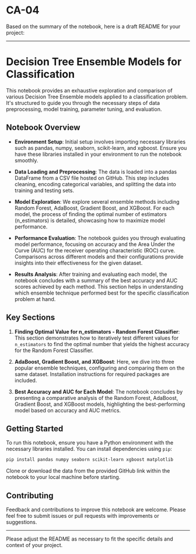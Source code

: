 # CA-04
Based on the summary of the notebook, here is a draft README for your project:

---

# Decision Tree Ensemble Models for Classification

This notebook provides an exhaustive exploration and comparison of various Decision Tree Ensemble models applied to a classification problem. It's structured to guide you through the necessary steps of data preprocessing, model training, parameter tuning, and evaluation.

## Notebook Overview

- **Environment Setup**: Initial setup involves importing necessary libraries such as pandas, numpy, seaborn, scikit-learn, and xgboost. Ensure you have these libraries installed in your environment to run the notebook smoothly.

- **Data Loading and Preprocessing**: The data is loaded into a pandas DataFrame from a CSV file hosted on GitHub. This step includes cleaning, encoding categorical variables, and splitting the data into training and testing sets.

- **Model Exploration**: We explore several ensemble methods including Random Forest, AdaBoost, Gradient Boost, and XGBoost. For each model, the process of finding the optimal number of estimators (n_estimators) is detailed, showcasing how to maximize model performance.

- **Performance Evaluation**: The notebook guides you through evaluating model performance, focusing on accuracy and the Area Under the Curve (AUC) for the receiver operating characteristic (ROC) curve. Comparisons across different models and their configurations provide insights into their effectiveness for the given dataset.

- **Results Analysis**: After training and evaluating each model, the notebook concludes with a summary of the best accuracy and AUC scores achieved by each method. This section helps in understanding which ensemble technique performed best for the specific classification problem at hand.

## Key Sections

1. **Finding Optimal Value for n_estimators - Random Forest Classifier**: This section demonstrates how to iteratively test different values for `n_estimators` to find the optimal number that yields the highest accuracy for the Random Forest Classifier.

2. **AdaBoost, Gradient Boost, and XGBoost**: Here, we dive into three popular ensemble techniques, configuring and comparing them on the same dataset. Installation instructions for required packages are included.

3. **Best Accuracy and AUC for Each Model**: The notebook concludes by presenting a comparative analysis of the Random Forest, AdaBoost, Gradient Boost, and XGBoost models, highlighting the best-performing model based on accuracy and AUC metrics.

## Getting Started

To run this notebook, ensure you have a Python environment with the necessary libraries installed. You can install dependencies using `pip`:

```bash
pip install pandas numpy seaborn scikit-learn xgboost matplotlib
```

Clone or download the data from the provided GitHub link within the notebook to your local machine before starting.

## Contributing

Feedback and contributions to improve this notebook are welcome. Please feel free to submit issues or pull requests with improvements or suggestions.

---

Please adjust the README as necessary to fit the specific details and context of your project.

